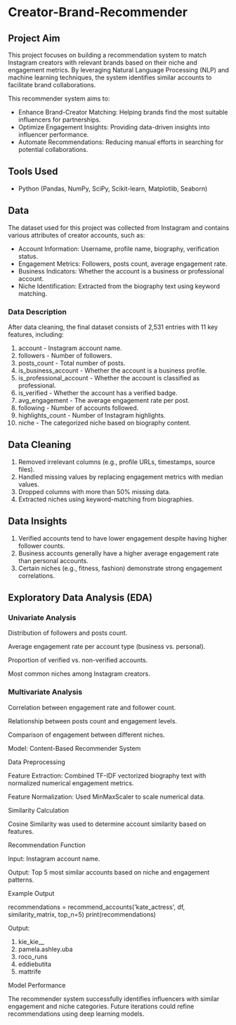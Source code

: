 # Creator-Brand-Recommender

## Project Aim

This project focuses on building a recommendation system to match Instagram creators with relevant brands based on their niche and engagement metrics. By leveraging Natural Language Processing (NLP) and machine learning techniques, the system identifies similar accounts to facilitate brand collaborations.

This recommender system aims to:
- Enhance Brand-Creator Matching: Helping brands find the most suitable influencers for partnerships.
- Optimize Engagement Insights: Providing data-driven insights into influencer performance.
- Automate Recommendations: Reducing manual efforts in searching for potential collaborations.

## Tools Used
- Python (Pandas, NumPy, SciPy, Scikit-learn, Matplotlib, Seaborn)

## Data

The dataset used for this project was collected from Instagram and contains various attributes of creator accounts, such as:
- Account Information: Username, profile name, biography, verification status.
- Engagement Metrics: Followers, posts count, average engagement rate.
- Business Indicators: Whether the account is a business or professional account.
- Niche Identification: Extracted from the biography text using keyword matching.

### Data Description

After data cleaning, the final dataset consists of 2,531 entries with 11 key features, including:
1. account - Instagram account name.
2. followers - Number of followers.
3. posts_count - Total number of posts.
4. is_business_account - Whether the account is a business profile.
5. is_professional_account - Whether the account is classified as professional.
6. is_verified - Whether the account has a verified badge.
7. avg_engagement - The average engagement rate per post.
8. following - Number of accounts followed.
9. highlights_count - Number of Instagram highlights.
10. niche - The categorized niche based on biography content.

## Data Cleaning
1. Removed irrelevant columns (e.g., profile URLs, timestamps, source files).
2. Handled missing values by replacing engagement metrics with median values.
3. Dropped columns with more than 50% missing data.
4. Extracted niches using keyword-matching from biographies.

## Data Insights
1. Verified accounts tend to have lower engagement despite having higher follower counts.
2. Business accounts generally have a higher average engagement rate than personal accounts.
3. Certain niches (e.g., fitness, fashion) demonstrate strong engagement correlations.

## Exploratory Data Analysis (EDA)

### Univariate Analysis

Distribution of followers and posts count.

Average engagement rate per account type (business vs. personal).

Proportion of verified vs. non-verified accounts.

Most common niches among Instagram creators.

### Multivariate Analysis

Correlation between engagement rate and follower count.

Relationship between posts count and engagement levels.

Comparison of engagement between different niches.

Model: Content-Based Recommender System

Data Preprocessing

Feature Extraction: Combined TF-IDF vectorized biography text with normalized numerical engagement metrics.

Feature Normalization: Used MinMaxScaler to scale numerical data.

Similarity Calculation

Cosine Similarity was used to determine account similarity based on features.

Recommendation Function

Input: Instagram account name.

Output: Top 5 most similar accounts based on niche and engagement patterns.

Example Output

recommendations = recommend_accounts('kate_actress', df, similarity_matrix, top_n=5)
print(recommendations)

Output:

1. kie_kie__
2. pamela.ashley.uba
3. roco_runs
4. eddiebutita
5. mattrife

Model Performance

The recommender system successfully identifies influencers with similar engagement and niche categories. Future iterations could refine recommendations using deep learning models.
